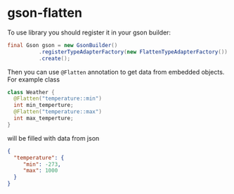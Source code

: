 # gson-flatten
To use library you should register it in your gson builder:
```java
final Gson gson = new GsonBuilder()
          .registerTypeAdapterFactory(new FlattenTypeAdapterFactory())
          .create();
```
Then you can use `@Flatten` annotation to get data from embedded objects. For example class
``` java
class Weather {
  @Flatten("temperature::min")
  int min_temperture;
  @Flatten("temperature::max")
  int max_temperture;
}
```
will be filled with data from json
``` json
{
  "temperature": {
     "min": -273,
     "max": 1000
  }
}
